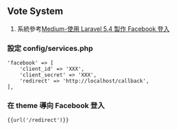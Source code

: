 ## Vote System
1. 系統參考[Medium-使用 Laravel 5.4 製作 Facebook 登入](https://medium.com/@krunallathiya/login-with-facebook-in-laravel-5-4-3c783fdc2b9d)
### 設定 config/services.php
```
'facebook' => [
    'client_id' => 'XXX',
    'client_secret' => 'XXX',
    'redirect' => 'http://localhost/callback',
],
```
### 在 theme 導向 Facebook 登入
`{{url('/redirect')}}`


